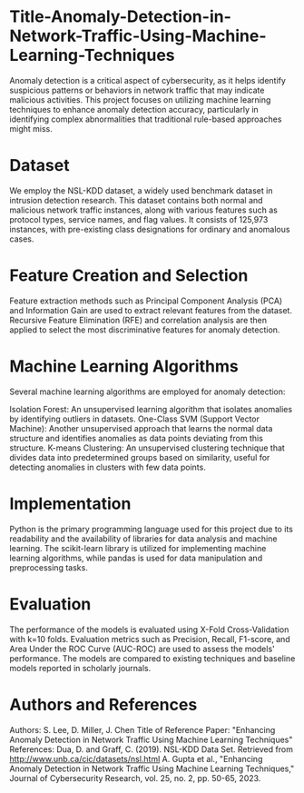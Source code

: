 # Title-Anomaly-Detection-in-Network-Traffic-Using-Machine-Learning-Techniques
Anomaly detection is a critical aspect of cybersecurity, as it helps identify suspicious patterns or behaviors in network traffic that may indicate malicious activities. This project focuses on utilizing machine learning techniques to enhance anomaly detection accuracy, particularly in identifying complex abnormalities that traditional rule-based approaches might miss.
# Dataset
We employ the NSL-KDD dataset, a widely used benchmark dataset in intrusion detection research. This dataset contains both normal and malicious network traffic instances, along with various features such as protocol types, service names, and flag values. It consists of 125,973 instances, with pre-existing class designations for ordinary and anomalous cases.

# Feature Creation and Selection
Feature extraction methods such as Principal Component Analysis (PCA) and Information Gain are used to extract relevant features from the dataset. Recursive Feature Elimination (RFE) and correlation analysis are then applied to select the most discriminative features for anomaly detection.

# Machine Learning Algorithms
Several machine learning algorithms are employed for anomaly detection:

Isolation Forest: An unsupervised learning algorithm that isolates anomalies by identifying outliers in datasets.
One-Class SVM (Support Vector Machine): Another unsupervised approach that learns the normal data structure and identifies anomalies as data points deviating from this structure.
K-means Clustering: An unsupervised clustering technique that divides data into predetermined groups based on similarity, useful for detecting anomalies in clusters with few data points.
# Implementation
Python is the primary programming language used for this project due to its readability and the availability of libraries for data analysis and machine learning. The scikit-learn library is utilized for implementing machine learning algorithms, while pandas is used for data manipulation and preprocessing tasks.

# Evaluation
The performance of the models is evaluated using X-Fold Cross-Validation with k=10 folds. Evaluation metrics such as Precision, Recall, F1-score, and Area Under the ROC Curve (AUC-ROC) are used to assess the models' performance. The models are compared to existing techniques and baseline models reported in scholarly journals.

# Authors and References
Authors: S. Lee, D. Miller, J. Chen
Title of Reference Paper: "Enhancing Anomaly Detection in Network Traffic Using Machine Learning Techniques"
References:
Dua, D. and Graff, C. (2019). NSL-KDD Data Set. Retrieved from http://www.unb.ca/cic/datasets/nsl.html
A. Gupta et al., "Enhancing Anomaly Detection in Network Traffic Using Machine Learning Techniques," Journal of Cybersecurity Research, vol. 25, no. 2, pp. 50-65, 2023.

